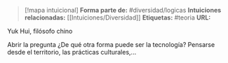 > [!mapa intuicional]
> **Forma parte de:** #diversidad/logicas 
> **Intuiciones relacionadas:** [[Intuiciones/Diversidad]]
> **Etiquetas:** #teoria
> **URL:** 

Yuk Hui, filósofo chino

Abrir la pregunta ¿De qué otra forma puede ser la tecnología?
Pensarse desde el territorio, las prácticas culturales,...


